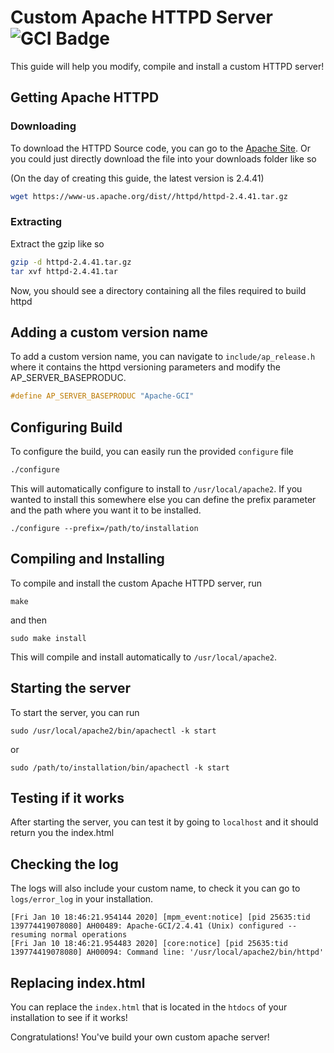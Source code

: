 # Custom Apache HTTPD Server ![GCI Badge](https://img.shields.io/badge/Google%20Code%20In-JBoss%20Community-red?style=flatr&labelColor=fdb900&link=https://codein.withgoogle.com/organizations/jboss-community/)

This guide will help you modify, compile and install a custom HTTPD server!

## Getting Apache HTTPD
### Downloading
To download the HTTPD Source code, you can go to the [Apache Site](http://httpd.apache.org/docs/current/install.html). Or you could just directly download the file into your downloads folder like so

(On the day of creating this guide, the latest version is 2.4.41)
```bash
wget https://www-us.apache.org/dist//httpd/httpd-2.4.41.tar.gz
```

### Extracting
Extract the gzip like so
```bash
gzip -d httpd-2.4.41.tar.gz
tar xvf httpd-2.4.41.tar
```
Now, you should see a directory containing all the files required to build httpd

## Adding a custom version name
To add a custom version name, you can navigate to ```include/ap_release.h``` where it contains the httpd versioning parameters and modify the AP_SERVER_BASEPRODUC.

```cpp
#define AP_SERVER_BASEPRODUC "Apache-GCI"
```

## Configuring Build
To configure the build, you can easily run the provided ```configure``` file
```bash
./configure
```

This will automatically configure to install to ```/usr/local/apache2```. If you wanted to install this somewhere else you can define the prefix parameter and the path where you want it to be installed.

```
./configure --prefix=/path/to/installation
```

## Compiling and Installing
To compile and install the custom Apache HTTPD server, run 
```
make
``` 
and then 
```
sudo make install
```

This will compile and install automatically to ```/usr/local/apache2```.

## Starting the server
To start the server, you can run
```
sudo /usr/local/apache2/bin/apachectl -k start
```
or
```
sudo /path/to/installation/bin/apachectl -k start
```

## Testing if it works
After starting the server, you can test it by going to ```localhost``` and it should return you the index.html

## Checking the log
The logs will also include your custom name, to check it you can go to ```logs/error_log``` in your installation.

```
[Fri Jan 10 18:46:21.954144 2020] [mpm_event:notice] [pid 25635:tid 139774419078080] AH00489: Apache-GCI/2.4.41 (Unix) configured -- resuming normal operations
[Fri Jan 10 18:46:21.954483 2020] [core:notice] [pid 25635:tid 139774419078080] AH00094: Command line: '/usr/local/apache2/bin/httpd'
```

## Replacing index.html
You can replace the ```index.html``` that is located in the ```htdocs``` of your installation to see if it works! 

Congratulations! You've build your own custom apache server!
